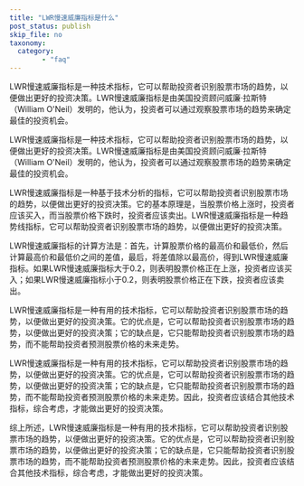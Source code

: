 ```yaml
---
title: "LWR慢速威廉指标是什么"
post_status: publish
skip_file: no
taxonomy:
  category:
        - "faq"
---
```


LWR慢速威廉指标是一种技术指标，它可以帮助投资者识别股票市场的趋势，以便做出更好的投资决策。LWR慢速威廉指标是由美国投资顾问威廉·拉斯特（William O'Neil）发明的，他认为，投资者可以通过观察股票市场的趋势来确定最佳的投资机会。

LWR慢速威廉指标是一种技术指标，它可以帮助投资者识别股票市场的趋势，以便做出更好的投资决策。LWR慢速威廉指标是由美国投资顾问威廉·拉斯特（William O'Neil）发明的，他认为，投资者可以通过观察股票市场的趋势来确定最佳的投资机会。

LWR慢速威廉指标是一种基于技术分析的指标，它可以帮助投资者识别股票市场的趋势，以便做出更好的投资决策。它的基本原理是，当股票价格上涨时，投资者应该买入，而当股票价格下跌时，投资者应该卖出。LWR慢速威廉指标是一种趋势线指标，它可以帮助投资者识别股票市场的趋势，以便做出更好的投资决策。

LWR慢速威廉指标的计算方法是：首先，计算股票价格的最高价和最低价，然后计算最高价和最低价之间的差值，最后，将差值除以最高价，得到LWR慢速威廉指标。如果LWR慢速威廉指标大于0.2，则表明股票价格正在上涨，投资者应该买入；如果LWR慢速威廉指标小于0.2，则表明股票价格正在下跌，投资者应该卖出。

LWR慢速威廉指标是一种有用的技术指标，它可以帮助投资者识别股票市场的趋势，以便做出更好的投资决策。它的优点是，它可以帮助投资者识别股票市场的趋势，以便做出更好的投资决策；它的缺点是，它只能帮助投资者识别股票市场的趋势，而不能帮助投资者预测股票价格的未来走势。

LWR慢速威廉指标是一种有用的技术指标，它可以帮助投资者识别股票市场的趋势，以便做出更好的投资决策。它的优点是，它可以帮助投资者识别股票市场的趋势，以便做出更好的投资决策；它的缺点是，它只能帮助投资者识别股票市场的趋势，而不能帮助投资者预测股票价格的未来走势。因此，投资者应该结合其他技术指标，综合考虑，才能做出更好的投资决策。

综上所述，LWR慢速威廉指标是一种有用的技术指标，它可以帮助投资者识别股票市场的趋势，以便做出更好的投资决策。它的优点是，它可以帮助投资者识别股票市场的趋势，以便做出更好的投资决策；它的缺点是，它只能帮助投资者识别股票市场的趋势，而不能帮助投资者预测股票价格的未来走势。因此，投资者应该结合其他技术指标，综合考虑，才能做出更好的投资决策。
